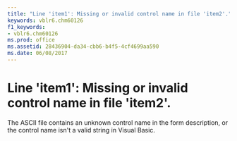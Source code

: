 ```yaml
---
title: "Line 'item1': Missing or invalid control name in file 'item2'."
keywords: vblr6.chm60126
f1_keywords:
- vblr6.chm60126
ms.prod: office
ms.assetid: 28436904-da34-cbb6-b4f5-4cf4699aa590
ms.date: 06/08/2017
---
```



# Line 'item1': Missing or invalid control name in file 'item2'.

The ASCII file contains an unknown control name in the form description, or the control name isn't a valid string in Visual Basic.


